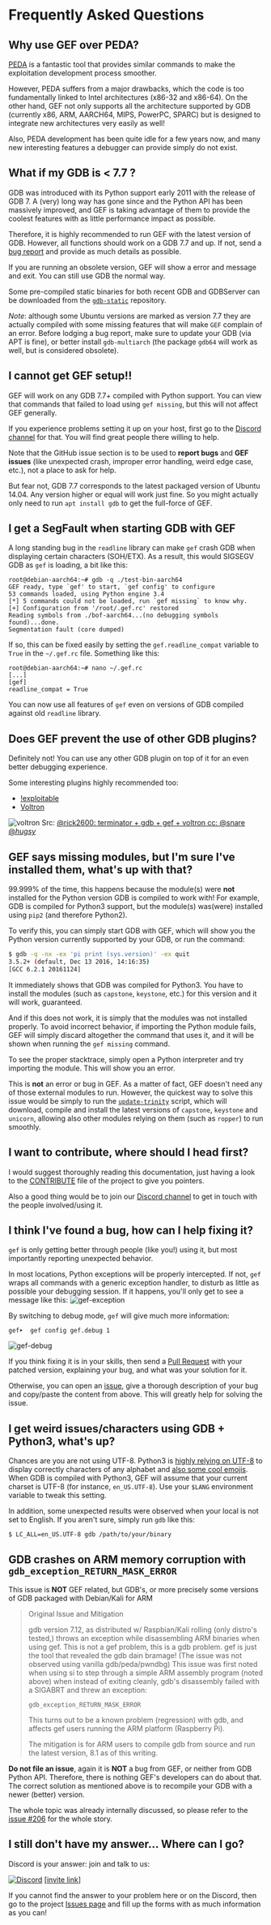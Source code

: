 # Frequently Asked Questions #


## Why use GEF over PEDA? ##

[PEDA](https://github.com/longld/peda) is a fantastic tool that provides similar commands to make the exploitation development process smoother.

However, PEDA suffers from a major drawbacks, which the code is too fundamentally linked to Intel architectures (x86-32 and x86-64). On the other hand, GEF not only supports all the architecture supported by GDB (currently x86, ARM, AARCH64, MIPS, PowerPC, SPARC) but is designed to integrate new architectures very easily as well!

Also, PEDA development has been quite idle for a few years now, and many new interesting features a debugger can provide simply do not exist.

## What if my GDB is < 7.7 ? ##

GDB was introduced with its Python support early 2011 with the release of GDB 7. A (very) long way has gone since and the Python API has been massively improved, and GEF is taking advantage of them to provide the coolest features with as little performance impact as possible.

Therefore, it is highly recommended to run GEF with the latest version of GDB. However, all functions should work on a GDB 7.7 and up. If not, send a [bug report](https://github.com/hugsy/gef/issues) and provide as much details as possible.

If you are running an obsolete version, GEF will show a error and message and exit. You can still use GDB the normal way.

Some pre-compiled static binaries for both recent GDB and GDBServer can be downloaded from the [`gdb-static`](https://github.com/hugsy/gdb-static) repository.

_Note_: although some Ubuntu versions are marked as version 7.7 they are actually compiled with some missing features that will make `GEF` complain of an error. Before lodging a bug report, make sure to update your GDB (via APT is fine), or better install `gdb-multiarch` (the package `gdb64` will work as well, but is considered obsolete).

## I cannot get GEF setup!! ##

GEF will work on any GDB 7.7+ compiled with Python support. You can view that commands that failed to load using `gef missing`, but this will not affect GEF generally.

If you experience problems setting it up on your host, first go to the [Discord channel](https://discord.gg/HCS8Hg7) for that. You will find great people there willing to help.

Note that the GitHub issue section is to be used to **report bugs** and **GEF issues** (like unexpected crash, improper error handling, weird edge case, etc.), not a place to ask for help.

But fear not, GDB 7.7 corresponds to the latest packaged version of Ubuntu 14.04. Any version higher or equal will work just fine. So you might actually only need to run `apt install gdb` to get the full-force of GEF.

## I get a SegFault when starting GDB with GEF ##

A long standing bug in the `readline` library can make `gef` crash GDB
when displaying certain characters (SOH/ETX). As a result, this would SIGSEGV
GDB as `gef` is loading, a bit like this:

```
root@debian-aarch64:~# gdb -q ./test-bin-aarch64
GEF ready, type `gef' to start, `gef config' to configure
53 commands loaded, using Python engine 3.4
[*] 5 commands could not be loaded, run `gef missing` to know why.
[+] Configuration from '/root/.gef.rc' restored
Reading symbols from ./bof-aarch64...(no debugging symbols found)...done.
Segmentation fault (core dumped)
```

If so, this can be fixed easily by setting the `gef.readline_compat` variable to
`True` in the `~/.gef.rc` file. Something like this:

```
root@debian-aarch64:~# nano ~/.gef.rc
[...]
[gef]
readline_compat = True
```

You can now use all features of `gef` even on versions of GDB compiled against
old `readline` library.


## Does GEF prevent the use of other GDB plugins? ##

Definitely not! You can use any other GDB plugin on top of it for an even better debugging experience.

Some interesting plugins highly recommended too:

- [!exploitable](https://github.com/jfoote/exploitable/)
- [Voltron](https://github.com/snare/voltron)

![voltron](https://i.imgur.com/bfTIjNi.jpg)
Src: [@rick2600: terminator + gdb + gef + voltron cc: @snare @_hugsy_](https://twitter.com/rick2600/status/775926070566490113)


## GEF says missing modules, but I'm sure I've installed them, what's up with that? ##

99.999% of the time, this happens because the module(s) were **not** installed
for the Python version GDB is compiled to work with! For example, GDB is
compiled for Python3 support, but the module(s) was(were) installed using `pip2`
(and therefore Python2).

To verify this, you can simply start GDB with GEF, which will show you the
Python version currently supported by your GDB, or run the command:

```bash
$ gdb -q -nx -ex 'pi print (sys.version)' -ex quit
3.5.2+ (default, Dec 13 2016, 14:16:35)
[GCC 6.2.1 20161124]
```

It immediately shows that GDB was compiled for Python3. You have to install the
modules (such as `capstone`, `keystone`, etc.) for this version and it will
work, guaranteed.

And if this does not work, it is simply that the modules was not installed
properly. To avoid incorrect behavior, if importing the Python module fails,
GEF will simply discard altogether the command that uses it, and it will be
shown when running the `gef missing` command.

To see the proper stacktrace, simply open a Python interpreter and try importing
the module. This will show you an error.

This is **not** an error or bug in GEF. As a matter of fact, GEF doesn't need any
of those external modules to run. However, the quickest way to solve this issue would
be simply to run the [`update-trinity`](https://github.com/hugsy/stuff/blob/master/update-trinity.sh)
script, which will download, compile and install the latest versions of `capstone`,
`keystone` and `unicorn`, allowing also other modules relying on them (such as `ropper`)
to run smoothly.


## I want to contribute, where should I head first? ##

I would suggest thoroughly reading this documentation, just having a look to the [CONTRIBUTE](https://github.com/hugsy/gef/blob/master/.github/CONTRIBUTING.md) file of the project to give you pointers.

Also a good thing would be to join our [Discord channel](https://discord.gg/HCS8Hg7) to get in touch with the people involved/using it.


## I think I've found a bug, how can I help fixing it? ##

`gef` is only getting better through people (like you!) using it, but most
importantly reporting unexpected behavior.

In most locations, Python exceptions will be properly intercepted. If not, `gef`
wraps all commands with a generic exception handler, to disturb as little as
possible your debugging session. If it happens, you'll only get to see a message
like this:
![gef-exception](http://i.imgur.com/J7dUnXV.png)

By switching to debug mode, `gef` will give much more information:
```
gef➤  gef config gef.debug 1
```
![gef-debug](http://i.imgur.com/SGe8oFF.png)

If you think fixing it is in your skills, then send a [Pull
Request](https://github.com/hugsy/gef/pulls) with your patched version,
explaining your bug, and what was your solution for it.

Otherwise, you can open an [issue](https://github.com/hugsy/gef/issues), give a
thorough description of your bug and copy/paste the content from above. This
will greatly help for solving the issue.


## I get weird issues/characters using GDB + Python3, what's up? ##

Chances are you are not using UTF-8. Python3
is [highly relying on UTF-8](http://www.diveintopython3.net/strings.html) to
display correctly characters of any alphabet
and
[also some cool emojis](http://unicode.org/emoji/charts/full-emoji-list.html). When
GDB is compiled with Python3, GEF will assume that your current charset is UTF-8
(for instance, `en_US.UTF-8`). Use your `$LANG` environment variable to tweak
this setting.

In addition, some unexpected results were observed when your local is not set to
English. If you aren't sure, simply run `gdb` like this:

```
$ LC_ALL=en_US.UTF-8 gdb /path/to/your/binary
```

## GDB crashes on ARM memory corruption with `gdb_exception_RETURN_MASK_ERROR` ##

This issue is **NOT** GEF related, but GDB's, or more precisely some versions of
GDB packaged with Debian/Kali for ARM

>
> Original Issue and Mitigation
>
> gdb version 7.12, as distributed w/ Raspbian/Kali rolling (only distro's
> tested,) throws an exception while disassembling ARM binaries when using gef.
> This is not a gef problem, this is a gdb problem. gef is just the tool that
> revealed the gdb dain bramage! (The issue was not observed using vanilla
> gdb/peda/pwndbg) This issue was first noted when using si to step through a
> simple ARM assembly program (noted above) when instead of exiting cleanly,
> gdb's disassembly failed with a SIGABRT and threw an exception:
>
>  `gdb_exception_RETURN_MASK_ERROR`
>
> This turns out to be a known problem (regression) with gdb, and affects
> gef users running the ARM platform (Raspberry Pi).
>
> The mitigation is for ARM users to compile gdb from source and run the latest
> version, 8.1 as of this writing.
>

**Do not file an issue**, again it is **NOT** a bug from GEF, or neither from GDB
Python API. Therefore, there is nothing GEF's developers can do about that. The
correct solution as mentioned above is to recompile your GDB with a newer
(better) version.

The whole topic was already internally discussed, so please refer to
the [issue #206](https://github.com/hugsy/gef/issues/206) for the whole story.

## I still don't have my answer... Where can I go?

Discord is your answer: join and talk to us:

[![Discord](https://img.shields.io/badge/Discord-GDB--GEF-yellow)](https://discordapp.com/channels/705160148813086841/705160148813086843) [[invite link](https://discord.gg/HCS8Hg7)]

If you cannot find the answer to your problem here or on the Discord, then go to the project [Issues page](https://github.com/hugsy/gef/issues) and fill up the forms with as much information as you can!

